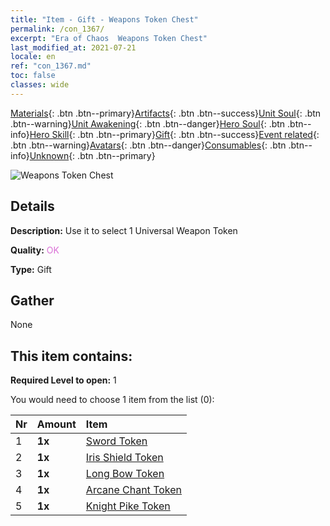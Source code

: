```yaml
---
title: "Item - Gift - Weapons Token Chest"
permalink: /con_1367/
excerpt: "Era of Chaos  Weapons Token Chest"
last_modified_at: 2021-07-21
locale: en
ref: "con_1367.md"
toc: false
classes: wide
---
```

 [Materials](/Items/){: .btn .btn--primary}[Artifacts](/Items/Artifacts/){: .btn .btn--success}[Unit Soul](/Items/UnitSoul/){: .btn .btn--warning}[Unit Awakening](/Items/UnitAwakening/){: .btn .btn--danger}[Hero Soul](/Items/HeroSoul/){: .btn .btn--info}[Hero Skill](/Items/HeroSkill/){: .btn .btn--primary}[Gift](/Items/Gift/){: .btn .btn--success}[Event related](/Items/Events/){: .btn .btn--warning}[Avatars](/Items/Avatars/){: .btn .btn--danger}[Consumables](/Items/Consumables/){: .btn .btn--info}[Unknown](/Items/Unknown/){: .btn .btn--primary}

 ![Weapons Token Chest](/images/t/i_906044.png)

## Details
 **Description:** Use it to select 1 Universal Weapon Token

 **Quality:** <span style="color: #DA70D6">OK</span>

 **Type:** Gift

## Gather

  None

## This item contains:

 **Required Level to open:** 1

 You would need to choose 1 item from the list (0):

  | Nr | Amount |     Item    |
  |:---|:-------|:------------|
  | 1 |  **1x** | [Sword Token](/Items/con_912/) |  | 
  | 2 |  **1x** | [Iris Shield Token](/Items/con_913/) |  | 
  | 3 |  **1x** | [Long Bow Token](/Items/con_914/) |  | 
  | 4 |  **1x** | [Arcane Chant Token](/Items/con_915/) |  | 
  | 5 |  **1x** | [Knight Pike Token](/Items/con_916/) |  | 
